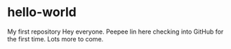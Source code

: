 # hello-world
My first repository
Hey everyone. Peepee lin here checking into GitHub for the first time. Lots more to come. 
